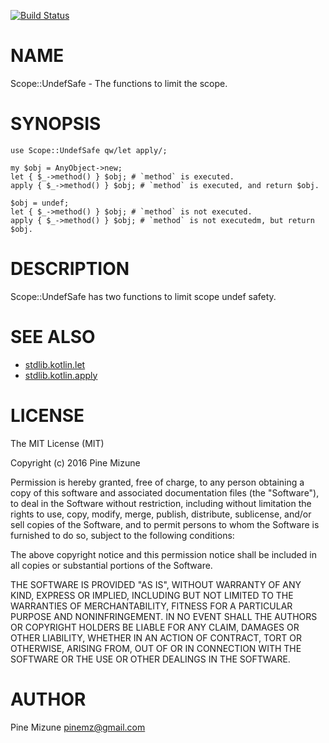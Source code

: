 [![Build Status](https://travis-ci.org/pine613/p5-Scope-UndefSafe.svg?branch=master)](https://travis-ci.org/pine613/p5-Scope-UndefSafe)
# NAME

Scope::UndefSafe - The functions to limit the scope.

# SYNOPSIS

    use Scope::UndefSafe qw/let apply/;

    my $obj = AnyObject->new;
    let { $_->method() } $obj; # `method` is executed.
    apply { $_->method() } $obj; # `method` is executed, and return $obj.

    $obj = undef;
    let { $_->method() } $obj; # `method` is not executed.
    apply { $_->method() } $obj; # `method` is not executedm, but return $obj.

# DESCRIPTION

Scope::UndefSafe has two functions to limit scope undef safety.

# SEE ALSO

- [stdlib.kotlin.let](https://kotlinlang.org/api/latest/jvm/stdlib/kotlin/let.html)
- [stdlib.kotlin.apply](https://kotlinlang.org/api/latest/jvm/stdlib/kotlin/apply.html)

# LICENSE

The MIT License (MIT)

Copyright (c) 2016 Pine Mizune

Permission is hereby granted, free of charge, to any person obtaining a copy
of this software and associated documentation files (the "Software"), to deal
in the Software without restriction, including without limitation the rights
to use, copy, modify, merge, publish, distribute, sublicense, and/or sell
copies of the Software, and to permit persons to whom the Software is
furnished to do so, subject to the following conditions:

The above copyright notice and this permission notice shall be included in
all copies or substantial portions of the Software.

THE SOFTWARE IS PROVIDED "AS IS", WITHOUT WARRANTY OF ANY KIND, EXPRESS OR
IMPLIED, INCLUDING BUT NOT LIMITED TO THE WARRANTIES OF MERCHANTABILITY,
FITNESS FOR A PARTICULAR PURPOSE AND NONINFRINGEMENT. IN NO EVENT SHALL THE
AUTHORS OR COPYRIGHT HOLDERS BE LIABLE FOR ANY CLAIM, DAMAGES OR OTHER
LIABILITY, WHETHER IN AN ACTION OF CONTRACT, TORT OR OTHERWISE, ARISING FROM,
OUT OF OR IN CONNECTION WITH THE SOFTWARE OR THE USE OR OTHER DEALINGS IN
THE SOFTWARE.

# AUTHOR

Pine Mizune <pinemz@gmail.com>
